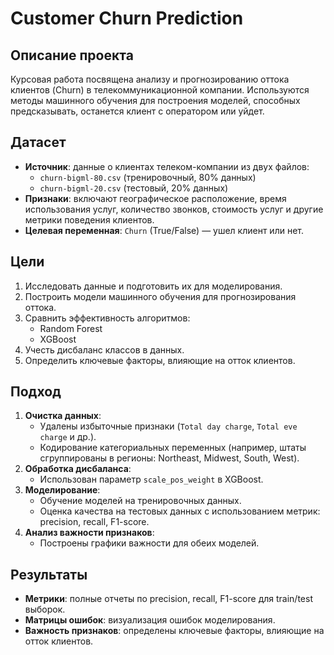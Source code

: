 # Customer Churn Prediction

## Описание проекта

Курсовая работа посвящена анализу и прогнозированию оттока клиентов (Churn) в телекоммуникационной компании. Используются методы машинного обучения для построения моделей, способных предсказывать, останется клиент с оператором или уйдет.

## Датасет

- **Источник**: данные о клиентах телеком-компании из двух файлов:
  - `churn-bigml-80.csv` (тренировочный, 80% данных)
  - `churn-bigml-20.csv` (тестовый, 20% данных)
- **Признаки**: включают географическое расположение, время использования услуг, количество звонков, стоимость услуг и другие метрики поведения клиентов.
- **Целевая переменная**: `Churn` (True/False) — ушел клиент или нет.

## Цели

1. Исследовать данные и подготовить их для моделирования.
2. Построить модели машинного обучения для прогнозирования оттока.
3. Сравнить эффективность алгоритмов:
   - Random Forest
   - XGBoost
4. Учесть дисбаланс классов в данных.
5. Определить ключевые факторы, влияющие на отток клиентов.

## Подход

1. **Очистка данных**:
   - Удалены избыточные признаки (`Total day charge`, `Total eve charge` и др.).
   - Кодирование категориальных переменных (например, штаты сгруппированы в регионы: Northeast, Midwest, South, West).
2. **Обработка дисбаланса**:
   - Использован параметр `scale_pos_weight` в XGBoost.
3. **Моделирование**:
   - Обучение моделей на тренировочных данных.
   - Оценка качества на тестовых данных с использованием метрик: precision, recall, F1-score.
4. **Анализ важности признаков**:
   - Построены графики важности для обеих моделей.

## Результаты

- **Метрики**: полные отчеты по precision, recall, F1-score для train/test выборок.
- **Матрицы ошибок**: визуализация ошибок моделирования.
- **Важность признаков**: определены ключевые факторы, влияющие на отток клиентов.
